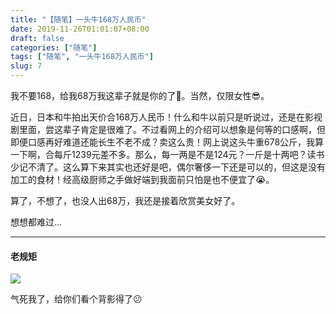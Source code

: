 ```yaml
---
title: "【随笔】一头牛168万人民币"
date: 2019-11-26T01:01:07+08:00
draft: false
categories: ["随笔"]
tags: ["随笔", "一头牛168万人民币"]
slug: 7
---
```


我不要168，给我68万我这辈子就是你的了🙂。当然，仅限女性😎。

近日，日本和牛拍出天价合168万人民币！什么和牛以前只是听说过，还是在影视剧里面，尝这辈子肯定是很难了。不过看网上的介绍可以想象是何等的口感啊，但即便口感再好难道还能长生不老不成？卖这么贵！网上说这头牛重678公斤，我算一下啊，合每斤1239元差不多。那么，每一两是不是124元？一斤是十两吧？读书少记不清了。这么算下来其实也还好是吧，偶尔奢侈一下还是可以的，但这是没有加工的食材！经高级厨师之手做好端到我面前只怕是也不便宜了😭。

算了，不想了，也没人出68万，我还是接着欣赏美女好了。

想想都难过...

------

#### 老规矩

![](https://img.1078503.org/imgs/2019/11/bb906272be602965.jpg)

气死我了，给你们看个背影得了😕


